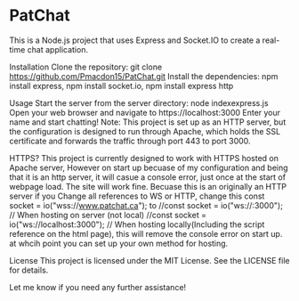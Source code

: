# PatChat
This is a Node.js project that uses Express and Socket.IO to create a real-time chat application.

Installation
Clone the repository: git clone https://github.com/Pmacdon15/PatChat.git
Install the dependencies: npm install express, npm install socket.io, npm install express http

Usage
Start the server from the server directory: node indexexpress.js
Open your web browser and navigate to https://localhost:3000
Enter your name and start chatting!
Note: This project is set up as an HTTP server, but the configuration is designed to run through Apache, which holds the SSL certificate and forwards the traffic through port 443 to port 3000.

HTTPS?
This project is currently designed to work with HTTPS hosted on Apache server, However on start up becuase of my configuration and being that it is an http server, it will casue a console error, just once at the start of webpage load. The site will work fine. Becuase this is an originally an HTTP server if you Change all references to WS or HTTP, change this const socket = io("wss://www.patchat.ca"); to //const socket = io("ws://<public-ip>:3000");  // When hosting on server (not local) //const socket = io("ws://localhost:3000");  // When hosting locally(Including the script reference on the html page), this will remove the console error on start up. at whcih point you can set up your own method for hosting.

License
This project is licensed under the MIT License. See the LICENSE file for details.

Let me know if you need any further assistance!
